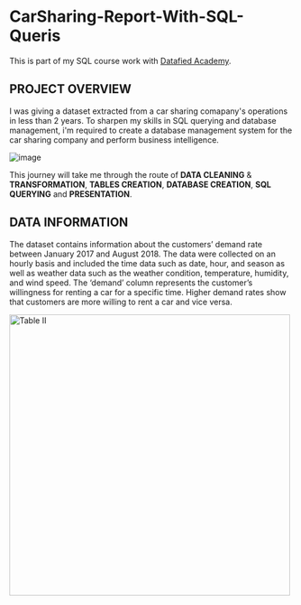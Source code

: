 # CarSharing-Report-With-SQL-Queris
This is part of my SQL course work with [Datafied Academy](https://github.com/Datafyde).


## PROJECT OVERVIEW
I was giving a dataset extracted from a car sharing comapany's operations in less than 2 years.
To sharpen my skills in SQL querying and database management, i'm required to create a database management system
for the car sharing company and perform business intelligence.

![image](https://github.com/Amiphel/Carsharing-Report-With-SQL-Queris/assets/157698401/f42da6b2-f296-4017-a15f-317631627781)

This journey will take me through the route of **DATA CLEANING** & **TRANSFORMATION**, **TABLES CREATION**, **DATABASE CREATION**, **SQL QUERYING** and **PRESENTATION**.

## DATA INFORMATION
The dataset contains information about the customers’ demand rate between January 2017 and August 2018. The data were collected on an hourly basis and included the time data such as date, hour, and season as well as weather data such as the weather condition, temperature, humidity, and wind speed. The ‘demand’ column represents the customer’s willingness for renting a car for a specific time. Higher demand rates show that customers are more willing to rent a car and vice versa.

<img width="498" alt="Table II" src="https://github.com/Amiphel/Carsharing-Report-With-SQL-Queris/assets/157698401/f733bd8d-cf42-4a45-8529-60c0325d69c7">

